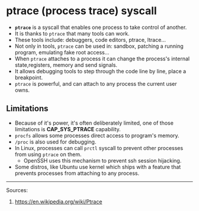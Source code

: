 # ptrace (process trace) syscall

- __`ptrace`__ is a syscall that enables one process to take control of another.
- It is thanks to `ptrace` that many tools can work.
- These tools include: debuggers, code editors, ptrace, ltrace...
- Not only in tools, `ptrace` can be used in: sandbox, patching a running program, emulating fake root access...
- When `ptrace` attaches to a process it can change the process's internal state,registers, memory and send signals.
- It allows debugging tools to step through the code line by line, place a breakpoint.
- `ptrace` is powerful, and can attach to any process the current user owns.

## Limitations

- Because of it's power, it's often deliberately limited, one of those limitations is __CAP_SYS_PTRACE__ capability.
- `procfs` allows some processes direct access to program's memory.
- `/proc` is also used for debugging.
- In Linux, processes can call `prctl` syscall to prevent other processes from using `ptrace` on them.
    - OpenSSH uses this mechanism to prevent ssh session hijacking.
- Some distros, like Ubuntu use kernel which ships with a feature that prevents processes from attaching to any process.


---

Sources:
1. https://en.wikipedia.org/wiki/Ptrace


